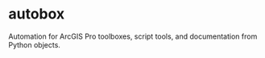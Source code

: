 # autobox
Automation for ArcGIS Pro toolboxes, script tools, and documentation from Python objects.
